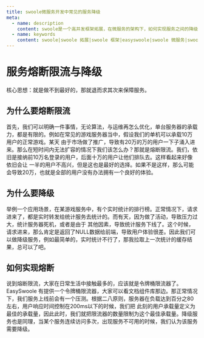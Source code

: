 ```yaml
---
title: swoole微服务开发中常见的服务降级
meta:
  - name: description
    content: swoole是一个高并发框架拓展，在微服务的架构下，如何实现服务之间的降级保护
  - name: keywords
    content: swoole|swoole 拓展|swoole 框架|easyswoole|swoole 微服务|swoole降级|swoole熔断|swoole框架
---
```


# 服务熔断限流与降级

核心思想：就是做不到最好的，那就退而求其次来保障服务。

## 为什么要熔断限流

首先，我们可以明确一件事情，无论算法，与运维再怎么优化，单台服务器的承载力，都是有限的。例如在常见的游戏服务器当中，假设我们的单机可以承载10万用户的正常游戏。某天
由于市场做了推广，导致有20万的万的用户一下子涌入进来。那么在短时间内无法扩容的情况下我们该怎么办？那就是熔断限流。我们，依旧是接纳前10万名登录的用户，后面十万的用户让他们排队去。这样看起来好像依旧会让
一半的用户不高兴，但是这也是最好的选择。如果不是这样，那么可能会导致20万，也就是全部的用户没有办法拥有一个良好的体验。

## 为什么要降级

举例一个应用场景，在某游戏服务中，有个实时统计的排行榜。正常情况下，请求进来了，都是实时转发给统计服务去统计的。而有天，因为做了活动，导致压力过大，统计服务器死机，或者是由于
其他因素，导致统计服务下线了。这个时候，请求进来，那么肯定是返回了NULL数据给前端，导致用户体验很差。因此我们可以做降级服务，例如最简单的，实时统计不行了，那我拉取上一次统计的缓存结果，总可以了吧。


## 如何实现熔断

说到熔断限流，大家在日常生活中接触最多的，应该就是令牌桶限流器了。EasySwoole 有提供一个令牌桶限流器，大家可以看文档组件库那边。那正常情况下，我们服务上线前会有一个压测。根据二八原则，服务器在负载达到百分之80左右，用户响应时间控制在200ms以下的时候，我们把
此刻的用户承载量定义为最佳的承载量，因此此时，我们就把限流器的数量限制为这个最佳承载量。降级服务也是同理，当某个服务连续访问多次，出现服务不可用的时候，我们认为该服务需要降级。
